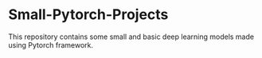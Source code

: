 # Small-Pytorch-Projects

This repository contains some small and basic deep learning models made using Pytorch framework.